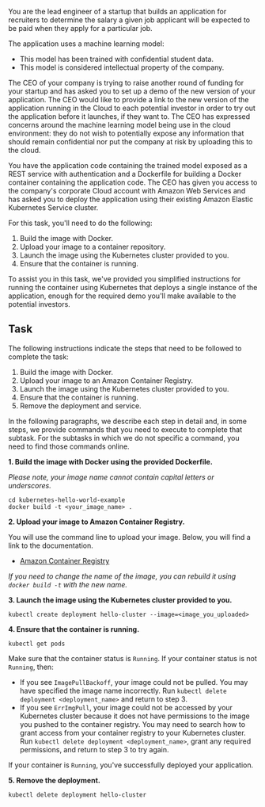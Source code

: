 You are the lead engineer of a startup that builds an application for recruiters to determine the salary a given job applicant will be expected to be paid when they apply for a particular job.  

The application uses a machine learning model:

* This model has been trained with confidential student data.
* This model is considered intellectual property of the company.

The CEO of your company is trying to raise another round of funding for your startup and has asked you to set up a demo of the new version of your application.  The CEO would like to provide a link to the new version of the application running in the Cloud to each potential investor in order to try out the application before it launches, if they want to.  The CEO has expressed concerns around the machine learning model being use in the cloud environment: they do not wish to potentially expose any information that should remain confidential nor put the company at risk by uploading this to the cloud.  

You have the application code containing the trained model exposed as a REST service with authentication and a Dockerfile for building a Docker container containing the application code.  The CEO has given you access to the company's corporate Cloud account with Amazon Web Services and has asked you to deploy the application using their existing Amazon Elastic Kubernetes Service cluster.

For this task, you'll need to do the following:  

1. Build the image with Docker.
2. Upload your image to a container repository.
3. Launch the image using the Kubernetes cluster provided to you.
4. Ensure that the container is running.

To assist you in this task, we've provided you simplified instructions for running the container using Kubernetes that deploys a single instance of the application, enough for the required demo you'll make available to the potential investors.

## Task

The following instructions indicate the steps that need to be followed to complete the task:
1. Build the image with Docker.
2. Upload your image to an Amazon Container Registry.
3. Launch the image using the Kubernetes cluster provided to you.
4. Ensure that the container is running.
5. Remove the deployment and service.

In the following paragraphs, we describe each step in detail and, in some steps, we provide commands that you need to execute to complete that subtask. For the subtasks in which we do not specific a command, you need to find those commands online.

**1. Build the image with Docker using the provided Dockerfile.**

*Please note, your image name cannot contain capital letters or underscores.*

```
cd kubernetes-hello-world-example
docker build -t <your_image_name> . 
```

**2. Upload your image to Amazon Container Registry.**

You will use the command line to upload your image.  Below, you will find a link to the documentation.

- [Amazon Container Registry](https://docs.aws.amazon.com/AmazonECR/latest/userguide/what-is-ecr.html) 

*If you need to change the name of the image, you can rebuild it using `docker build -t` with the new name.*

**3. Launch the image using the Kubernetes cluster provided to you.**

```
kubectl create deployment hello-cluster --image=<image_you_uploaded>
```

**4. Ensure that the container is running.**

```
kubectl get pods
```

Make sure that the container status is `Running`.  If your container status is not `Running`, then:

- If you see `ImagePullBackoff`, your image could not be pulled. You may have specified the image name incorrectly. Run `kubectl delete deployment <deployment_name>` and return to step 3.
- If you see `ErrImgPull`, your image could not be accessed by your Kubernetes cluster because it does not have permissions to the image you pushed to the container registry. You may need to search how to grant access from your container registry to your Kubernetes cluster. Run `kubectl delete deployment <deployment_name>`, grant any required permissions, and return to step 3 to try again.

If your container is `Running`, you've successfully deployed your application.

**5. Remove the deployment.**

```
kubectl delete deployment hello-cluster
```
